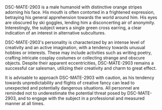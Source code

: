 DSC-MATE-2903 is a male humanoid with distinctive orange stripes adorning his face. His mouth is often contorted in a frightened expression, betraying his general apprehension towards the world around him. His eyes are obscured by ski goggles, lending him a disconcerting air of anonymity. Interestingly, the subject wears a single green cross earring, a clear indication of an interest in alternative subcultures.

DSC-MATE-2903's personality is characterized by an intense level of creativity and an active imagination, with a tendency towards unusual hobbies or interests. These may include activities such as writing poetry, crafting intricate cosplay costumes or collecting strange and obscure objects. Despite their apparent eccentricities, DSC-MATE-2903 remains a successful car salesman, utilizing their creativity and charm to great effect. 

It is advisable to approach DSC-MATE-2903 with caution, as his tendency towards unpredictability and flights of creative fancy can lead to unexpected and potentially dangerous situations. All personnel are reminded not to underestimate the potential threat posed by DSC-MATE-2903, and to engage with the subject in a professional and measured manner at all times.